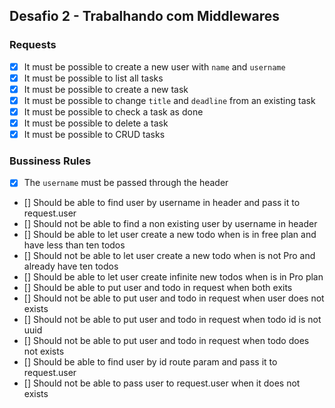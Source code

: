 ## Desafio 2 - Trabalhando com Middlewares

### Requests

- [x] It must be possible to create a new user with `name` and `username`
- [x] It must be possible to list all tasks
- [x] It must be possible to create a new task
- [x] It must be possible to change `title` and `deadline` from an existing task
- [x] It must be possible to check a task as done
- [x] It must be possible to delete a task
- [x] It must be possible to CRUD tasks

### Bussiness Rules

- [x] The `username` must be passed through the header
- [] Should be able to find user by username in header and pass it to request.user
- [] Should not be able to find a non existing user by username in header
- [] Should be able to let user create a new todo when is in free plan and have less than ten todos
- [] Should not be able to let user create a new todo when is not Pro and already have ten todos
- [] Should be able to let user create infinite new todos when is in Pro plan
- [] Should be able to put user and todo in request when both exits
- [] Should not be able to put user and todo in request when user does not exists
- [] Should not be able to put user and todo in request when todo id is not uuid
- [] Should not be able to put user and todo in request when todo does not exists
- [] Should be able to find user by id route param and pass it to request.user
- [] Should not be able to pass user to request.user when it does not exists
